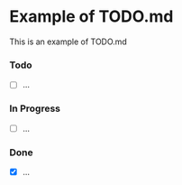 # Example of TODO.md

This is an example of TODO.md

### Todo

- [ ] ...

### In Progress

- [ ] ...

### Done

- [x] ...
